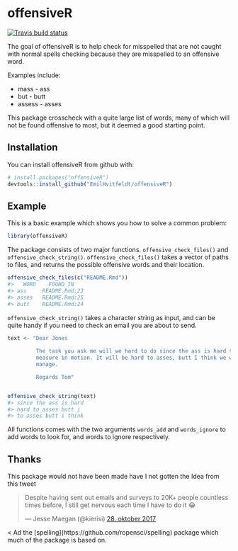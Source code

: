 
<!-- README.md is generated from README.Rmd. Please edit that file -->
offensiveR
==========

[![Travis build status](https://travis-ci.org/EmilHvitfeldt/offensiveR.svg?branch=master)](https://travis-ci.org/EmilHvitfeldt/offensiveR)

The goal of offensiveR is to help check for misspelled that are not caught with normal spells checking because they are misspelled to an offensive word.

Examples include:

-   mass - ass
-   but - butt
-   assess - asses

This package crosscheck with a quite large list of words, many of which will not be found offensive to most, but it deemed a good starting point.

Installation
------------

You can install offensiveR from github with:

``` r
# install.packages("offensiveR")
devtools::install_github("EmilHvitfeldt/offensiveR")
```

Example
-------

This is a basic example which shows you how to solve a common problem:

``` r
library(offensiveR)
```

The package consists of two major functions. `offensive_check_files()` and `offensive_check_string()`. `offensive_check_files()` takes a vector of paths to files, and returns the possible offensive words and their location.

``` r
offensive_check_files(c("README.Rmd"))
#>   WORD    FOUND IN
#> ass     README.Rmd:23
#> asses   README.Rmd:25
#> butt    README.Rmd:24
```

`offensive_check_string()` takes a character string as input, and can be quite handy if you need to check an email you are about to send.

``` r
text <- "Dear Jones
         
         The task you ask me will we hard to do since the ass is hard to 
         measure in motion. It will be hard to asses, butt I think we will 
         manage.

         Regards Tom"


offensive_check_string(text)
#> since the ass is hard 
#> hard to asses butt i 
#> to asses butt i think
```

All functions comes with the two arguments `words_add` and `words_ignore` to add words to look for, and words to ignore respectively.

Thanks
------

This package would not have been made have I not gotten the Idea from this tweet

<blockquote class="twitter-tweet" data-lang="da">
<p lang="en" dir="ltr">
Despite having sent out emails and surveys to 20K+ people countless times before, I still get nervous each time I have to do it 😂
</p>
— Jesse Maegan (@kierisi) <a href="https://twitter.com/kierisi/status/924292995435978752?ref_src=twsrc%5Etfw">28. oktober 2017</a>
</blockquote>
&lt; Ad the [spelling](https://github.com/ropensci/spelling) package which much of the package is based on.
